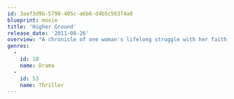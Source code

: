 ```yaml
---
id: 3aaf3d9b-5790-405c-a6b6-d4b5c563f4a8
blueprint: movie
title: 'Higher Ground'
release_date: '2011-08-26'
overview: "A chronicle of one woman's lifelong struggle with her faith."
genres:
  -
    id: 18
    name: Drama
  -
    id: 53
    name: Thriller
---
```

